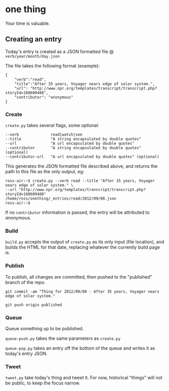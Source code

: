 # one thing
Your time is valuable.

## Creating an entry
Today's entry is created as a JSON formatted file @ `verb/year/month/day.json`

The file takes the following format (example):

```
{
    "verb":"read",
    "title":"After 35 years, Voyager nears edge of solar system.",
    "url": "http://www.npr.org/templates/transcript/transcript.php?storyId=160609488",
    "contributor": "anonymous"
}
```

### Create

`create.py` takes several flags, some optional:

```
--verb				read|watch|see
--title				"A string encapsulated by double quotes"
--url				"A url encapsulated by double quotes"
--contributor		"A string encapsulated by double quotes" (optional)
--contributor-url	"A url encapsulated by double quotes" (optional)
```
This generates the JSON formatted file described above, and returns the path to this file
as the only output, eg:

```
ross-air:~$ create.py --verb read --title "After 35 years, Voyager nears edge of solar system." \
--url "http://www.npr.org/templates/transcript/transcript.php?storyId=160609488"
/home/ross/onething/_entries/read/2012/09/08.json
ross-air:~$
```

If no `contributor` information is passed, the entry will be attributed to *anonymous*.

### Build

`build.py` accepts the output of `create.py` as its only input (file location), and builds the HTML for that date, replacing whatever the currently build page is.

### Publish

To publish, all changes are committed, then pushed to the "published" branch of the repo.

`git commit -am "Thing for 2012/09/08 - After 35 years, Voyager nears edge of solar system."`

`git push origin published`

### Queue

Queue something up to be published.

`queue-push.py` takes the same parameters as `create.py`

`queue-pop.py` takes an entry off the bottom of the queue and writes it as today's entry JSON.

### Tweet

`tweet.py` take today's thing and tweet it.
For now, historical "things" will not be public, to keep the focus narrow.
